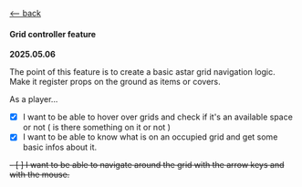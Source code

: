 [<-- back](../README.md)

#### Grid controller feature 

__2025.05.06__

The point of this feature is to create a basic astar grid navigation logic. Make it register props on the ground as items or covers.

As a player...
- [x] I want to be able to hover over grids and check if it's an available space or not ( is there something on it or not )
- [x] I want to be able to know what is on an occupied grid and get some basic infos about it.

~~- [ ] I want to be able to navigate around the grid with the arrow keys and with the mouse.~~